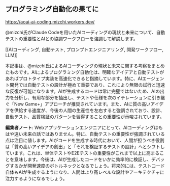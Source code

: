 ## プログラミング自動化の果てに

https://aoai-ai-coding.mizchi.workers.dev/

@mizchi氏がClaude Codeを用いたAIコーディングの現状と未来について、自動テストの重要性とAIとの協調ワークフローを強調して解説します。

[[AIコーディング, 自動テスト, プロンプトエンジニアリング, 開発ワークフロー, LLM]]

本記事は、@mizchi氏によるAIコーディングの現状と未来に関する考察をまとめたものです。AIによるプログラミング自動化は、明確なアイデアと自動テストがあればプロトタイプ実装を高速化できると指摘しています。特に、AIエージェント開発では自動テストの設計が極めて重要であり、これにより無限の試行と迅速な反復が可能になります。AIが生成するコードは常に完璧ではないため、AIの出力を分析し、有用な部分を抽出し、テストや仕様を次のイテレーションに引き継ぐ「New Game+」アプローチが推奨されています。また、AIに質の高いアイデアを供給する速度が、今後の人間の生産性を左右すると強調されており、設計、自動テスト、品質検証のパターンを習得することの重要性が示唆されています。

**編集者ノート**: Webアプリケーションエンジニアにとって、AIコーディングはもはや遠い未来の話ではありません。特に、自動テストの重要性が強調されている点は注目に値します。AIがコードを生成する時代において、人間が担うべき役割は「質の高いアイデアの創出」と「それを検証するテストの設計」へとシフトしています。これは、単体テストやE2Eテストの重要性がこれまで以上に高まることを意味します。今後は、AIが生成したコードをいかに効率的に検証し、デバッグするかが開発速度のボトルネックとなるでしょう。将来的には、テストコード自体もAIが生成するようになり、人間はより高レベルな設計やアーキテクチャに注力するようになるでしょう。